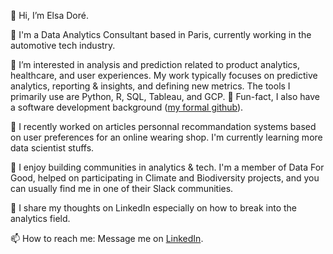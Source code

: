 👋 Hi, I’m Elsa Doré.

💼 I'm a Data Analytics Consultant based in Paris, currently working in the automotive tech industry.

👀 I’m interested in analysis and prediction related to product analytics, healthcare, and user experiences. My work typically focuses on predictive analytics, reporting & insights, and defining new metrics. The tools I primarily use are Python, R, SQL, Tableau, and GCP.
🫢 Fun-fact, I also have a software development background ([my formal github](https://github.com/sheismeld)).

🌱 I recently worked on articles personnal recommandation systems based on user preferences for an online wearing shop. I'm currently learning more data scientist stuffs.

💞️ I enjoy building communities in analytics & tech. I'm a member of Data For Good, helped on participating in Climate and Biodiversity projects, and you can usually find me in one of their Slack communities.

📝 I share my thoughts on LinkedIn especially on how to break into the analytics field.

📫 How to reach me: Message me on [LinkedIn](https://www.linkedin.com/in/elsadore/).

<!---
elsedore/elsedore is a ✨ special ✨ repository because its `README.md` (this file) appears on your GitHub profile.
You can click the Preview link to take a look at your changes.
--->
